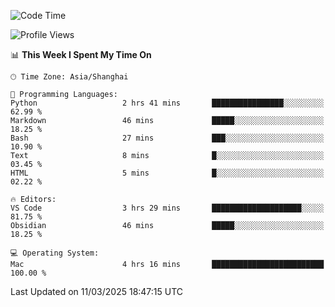<!--START_SECTION:waka-->
![Code Time](http://img.shields.io/badge/Code%20Time-543%20hrs%2055%20mins-blue)

![Profile Views](http://img.shields.io/badge/Profile%20Views-2-blue)

📊 **This Week I Spent My Time On** 

```text
🕑︎ Time Zone: Asia/Shanghai

💬 Programming Languages: 
Python                   2 hrs 41 mins       ████████████████░░░░░░░░░   62.99 % 
Markdown                 46 mins             █████░░░░░░░░░░░░░░░░░░░░   18.25 % 
Bash                     27 mins             ███░░░░░░░░░░░░░░░░░░░░░░   10.90 % 
Text                     8 mins              █░░░░░░░░░░░░░░░░░░░░░░░░   03.45 % 
HTML                     5 mins              █░░░░░░░░░░░░░░░░░░░░░░░░   02.22 % 

🔥 Editors: 
VS Code                  3 hrs 29 mins       ████████████████████░░░░░   81.75 % 
Obsidian                 46 mins             █████░░░░░░░░░░░░░░░░░░░░   18.25 % 

💻 Operating System: 
Mac                      4 hrs 16 mins       █████████████████████████   100.00 % 
```


 Last Updated on 11/03/2025 18:47:15 UTC
<!--END_SECTION:waka-->
